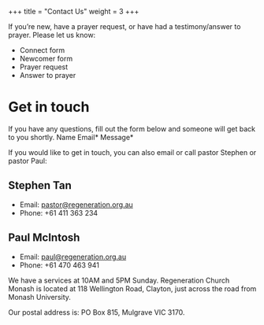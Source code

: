 +++
title = "Contact Us"
weight = 3
+++

If you’re new, have a prayer request, or have had a testimony/answer to prayer.
Please let us know:

- Connect form
- Newcomer form
- Prayer request
- Answer to prayer

# Get in touch

If you have any questions, fill out the form below and someone will get back to
you shortly. Name Email* Message*

If you would like to get in touch, you can also email or call pastor Stephen or
pastor Paul:

## Stephen Tan

- Email: pastor@regeneration.org.au
- Phone: +61 411 363 234

## Paul McIntosh

- Email: paul@regeneration.org.au
- Phone: +61 470 463 941

We have a services at 10AM and 5PM Sunday. Regeneration Church Monash is located
at 118 Wellington Road, Clayton, just across the road from Monash University.

Our postal address is: PO Box 815, Mulgrave VIC 3170.
